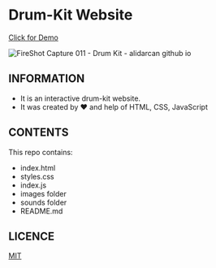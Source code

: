 # Drum-Kit Website 
[Click for Demo](https://alidarcan.github.io/Drum-Kit/)

![FireShot Capture 011 - Drum Kit - alidarcan github io](https://user-images.githubusercontent.com/99339675/219685890-f4270710-9673-4c39-bd24-bce2c8cd18d7.png)


## INFORMATION

* It is an interactive drum-kit website.
* It was created by ❤ and help of HTML, CSS, JavaScript

## CONTENTS

This repo contains:

-   index.html
-   styles.css
-   index.js
-   images folder
-   sounds folder
-   README.md

## LICENCE
[MIT](https://choosealicense.com/licenses/mit/)
